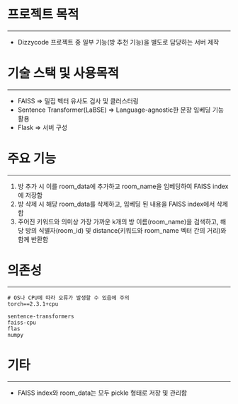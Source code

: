# 프로젝트 목적

---

- Dizzycode 프로젝트 중 일부 기능(방 추천 기능)을 별도로 담당하는 서버 제작

# 기술 스택 및 사용목적

---

- FAISS ⇒ 밀집 벡터 유사도 검사 및 클러스터링
- Sentence Transformer(LaBSE) ⇒ Language-agnostic한 문장 임베딩 기능 활용
- Flask ⇒ 서버 구성

# 주요 기능

---

1. 방 추가 시 이를 room_data에 추가하고 room_name을 임베딩하여 FAISS index에 저장함
2. 방 삭제 시 해당 room_data를 삭제하고, 임베딩 된 내용을 FAISS index에서 삭제함
3. 주어진 키워드와 의미상 가장 가까운 k개의 방 이름(room_name)을 검색하고, 해당 방의 식별자(room_id) 및 distance(키워드와 room_name 벡터 간의 거리)와 함께 반환함 

# 의존성

---

```
# OS나 CPU에 따라 오류가 발생할 수 있음에 주의
torch==2.3.1+cpu

sentence-transformers
faiss-cpu
flas 
numpy
```

# 기타

---

- FAISS index와 room_data는 모두 pickle 형태로 저장 및 관리함
